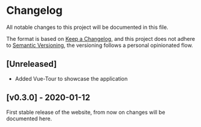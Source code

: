# Changelog

All notable changes to this project will be documented in this file.

The format is based on [Keep a Changelog](https://keepachangelog.com/en/1.0.0/), and this project does not adhere to [Semantic Versioning](https://semver.org/spec/v2.0.0.html), the versioning follows a personal opinionated flow.



## [Unreleased]
- Added Vue-Tour to showcase the application

## [v0.3.0] - 2020-01-12
First stable release of the website, from now on changes will be documented here.